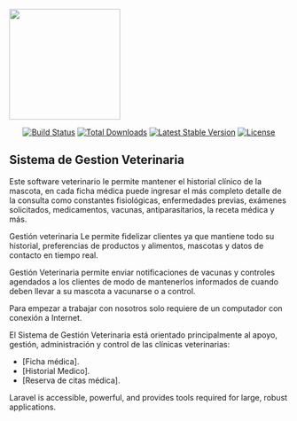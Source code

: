 <p align="left"><img src="https://github.com/laravel/art/blob/master/logo-mark/5%20svg/3%20rgb/1%20Full%20Color/laravel-mark-rgb-red.svg" width="200"></p>

<p align="center">
<a href="https://travis-ci.org/laravel/framework"><img src="https://travis-ci.org/laravel/framework.svg" alt="Build Status"></a>
<a href="https://packagist.org/packages/laravel/framework"><img src="https://poser.pugx.org/laravel/framework/d/total.svg" alt="Total Downloads"></a>
<a href="https://packagist.org/packages/laravel/framework"><img src="https://poser.pugx.org/laravel/framework/v/stable.svg" alt="Latest Stable Version"></a>
<a href="https://packagist.org/packages/laravel/framework"><img src="https://poser.pugx.org/laravel/framework/license.svg" alt="License"></a>
</p>

## Sistema de Gestion Veterinaria

Este software veterinario le permite mantener el historial clínico de la mascota, en cada ficha médica puede ingresar el más completo detalle de la consulta como constantes fisiológicas, enfermedades previas, exámenes solicitados, medicamentos, vacunas, antiparasitarios, la receta médica y más.

Gestión veterinaria Le permite fidelizar clientes ya que mantiene todo su historial, preferencias de productos y alimentos, mascotas y datos de contacto en tiempo real.

Gestión Veterinaria permite enviar notificaciones de vacunas y controles agendados a los clientes de modo de mantenerlos informados de cuando deben llevar a su mascota a vacunarse o a control.

Para empezar a trabajar con nosotros solo requiere de un computador con conexión a Internet.

El Sistema de Gestión Veterinaria está orientado principalmente al apoyo, gestión, administración y control de las clínicas veterinarias:

- [Ficha médica].
- [Historial Medico].
- [Reserva de citas médica].

Laravel is accessible, powerful, and provides tools required for large, robust applications.


